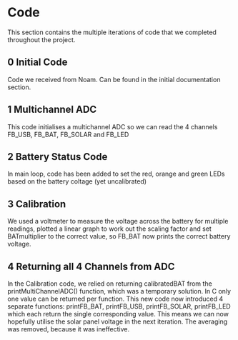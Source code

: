 # Code

This section contains the multiple iterations of code that we completed throughout the project.

## 0 Initial Code
Code we received from Noam. Can be found in the initial documentation section. 

## 1 Multichannel ADC
This code initialises a multichannel ADC so we can read the 4 channels FB_USB, FB_BAT, FB_SOLAR and FB_LED

## 2 Battery Status Code
In main loop, code has been added to set the red, orange and green LEDs based on the battery coltage (yet uncalibrated)

## 3 Calibration
We used a voltmeter to measure the voltage across the battery for multiple readings, plotted a linear graph to work out the scaling factor and set BATmultiplier to the correct value, so FB_BAT now prints the correct battery voltage.

## 4 Returning all 4 Channels from ADC
In the Calibration code, we relied on returning calibratedBAT from the printMultiChannelADC() function, which was a temporary solution. In C only one value can be returned per function. This new code now introduced 4 separate functions: printFB_BAT, printFB_USB, printFB_SOLAR, printFB_LED which each return the single corresponding value. This means we can now hopefully utilise the solar panel voltage in the next iteration. The averaging was removed, because it was ineffective. 
